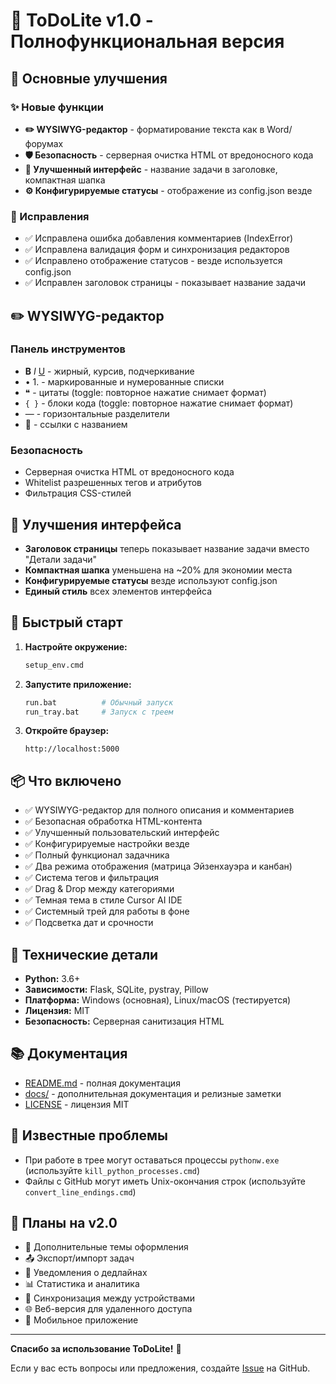 # 🎉 ToDoLite v1.0 - Полнофункциональная версия

## 🚀 Основные улучшения

### ✨ Новые функции
- **✏️ WYSIWYG-редактор** - форматирование текста как в Word/форумах
- **🛡️ Безопасность** - серверная очистка HTML от вредоносного кода
- **🎨 Улучшенный интерфейс** - название задачи в заголовке, компактная шапка
- **⚙️ Конфигурируемые статусы** - отображение из config.json везде

### 🐛 Исправления
- ✅ Исправлена ошибка добавления комментариев (IndexError)
- ✅ Исправлена валидация форм и синхронизация редакторов
- ✅ Исправлено отображение статусов - везде используется config.json
- ✅ Исправлен заголовок страницы - показывает название задачи

## ✏️ WYSIWYG-редактор

### Панель инструментов
- **B** *I* <u>U</u> - жирный, курсив, подчеркивание
- • 1. - маркированные и нумерованные списки
- ❝ - цитаты (toggle: повторное нажатие снимает формат)
- `{ }` - блоки кода (toggle: повторное нажатие снимает формат)
- — - горизонтальные разделители
- 🔗 - ссылки с названием

### Безопасность
- Серверная очистка HTML от вредоносного кода
- Whitelist разрешенных тегов и атрибутов
- Фильтрация CSS-стилей

## 🎯 Улучшения интерфейса

- **Заголовок страницы** теперь показывает название задачи вместо "Детали задачи"
- **Компактная шапка** уменьшена на ~20% для экономии места
- **Конфигурируемые статусы** везде используют config.json
- **Единый стиль** всех элементов интерфейса

## 🚀 Быстрый старт

1. **Настройте окружение:**
   ```bash
   setup_env.cmd
   ```

2. **Запустите приложение:**
   ```bash
   run.bat          # Обычный запуск
   run_tray.bat     # Запуск с треем
   ```

3. **Откройте браузер:**
   ```
   http://localhost:5000
   ```

## 📦 Что включено

- ✅ WYSIWYG-редактор для полного описания и комментариев
- ✅ Безопасная обработка HTML-контента
- ✅ Улучшенный пользовательский интерфейс
- ✅ Конфигурируемые настройки везде
- ✅ Полный функционал задачника
- ✅ Два режима отображения (матрица Эйзенхауэра и канбан)
- ✅ Система тегов и фильтрация
- ✅ Drag & Drop между категориями
- ✅ Темная тема в стиле Cursor AI IDE
- ✅ Системный трей для работы в фоне
- ✅ Подсветка дат и срочности

## 🔧 Технические детали

- **Python:** 3.6+
- **Зависимости:** Flask, SQLite, pystray, Pillow
- **Платформа:** Windows (основная), Linux/macOS (тестируется)
- **Лицензия:** MIT
- **Безопасность:** Серверная санитизация HTML

## 📚 Документация

- [README.md](README.md) - полная документация
- [docs/](docs/) - дополнительная документация и релизные заметки
- [LICENSE](LICENSE) - лицензия MIT

## 🐛 Известные проблемы

- При работе в трее могут оставаться процессы `pythonw.exe` (используйте `kill_python_processes.cmd`)
- Файлы с GitHub могут иметь Unix-окончания строк (используйте `convert_line_endings.cmd`)

## 🔮 Планы на v2.0

- 🎨 Дополнительные темы оформления
- 📤 Экспорт/импорт задач
- 🔔 Уведомления о дедлайнах
- 📊 Статистика и аналитика
- 🔄 Синхронизация между устройствами
- 🌐 Веб-версия для удаленного доступа
- 📱 Мобильное приложение

---

**Спасибо за использование ToDoLite!** 🎉

Если у вас есть вопросы или предложения, создайте [Issue](https://github.com/kabzon93region/ToDoLite/issues) на GitHub.
